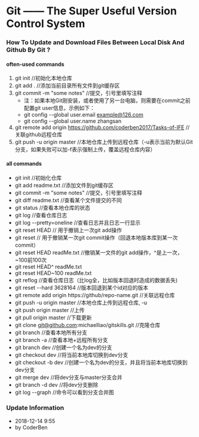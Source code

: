 # Git —— The Super Useful Version Control System

### How To Update and Download Files Between Local Disk And Github By Git ?

#### often-used commands
1. git init   //初始化本地仓库
2. git add .   //添加当前目录所有文件到git缓存区
3. git commit -m "some notes"   //提交，引号里填写注释
    - 注：如果本地Git刚安装，或者使用了另一台电脑，则需要在commit之前配置git user信息，示例如下：
    - git config --global user.email example@126.com
    - git config --global user.name zhangsan
4. git remote add origin https://github.com/coderben2017/Tasks-of-IFE   //关联github远程仓库
5. git push -u origin master   //本地仓库上传到远程仓库（-u表示当前为默认Git分支，如果失败可以加-f表示强制上传，覆盖远程仓库内容）

#### all commands
- git init   //初始化仓库
- git add readme.txt   //添加文件到git缓存区
- git commit -m "some notes"   //提交，引号里填写注释
- git diff readme.txt   //查看某个文件提交的不同
- git status   //查看本地仓库的状态
- git log   //查看仓库日志
- git log --pretty=oneline   //查看日志并且日志一行显示
- git reset HEAD        // 用于撤销上一次git add操作
- git reset <commit-id> // 用于撤销某一次git commit操作（回退本地版本库到某一次commit）
- git reset HEAD  readMe.txt   //撤销某一文件的git add操作，^是上一次，~100前100次
- git reset HEAD^ readMe.txt
- git reset HEAD~100 readMe.txt
- git reflog   //查看仓库日志（比log全，比如版本回退时造成的数据丢失)
- git reset --hard 3628164   //版本回退到某个id对应的版本
- git remote add origin https://github/repo-name.git   //关联远程仓库
- git push -u origin master   //本地仓库上传到远程仓库, -u
- git push origin master   //上传
- git pull origin master   //下载更新
- git clone git@github.com:michaelliao/gitskills.git   //克隆仓库
- git branch    //查看本地所有分支
- git branch -a //查看本地+远程所有分支
- git branch dev   //创建一个名为dev的分支
- git checkout dev   //将当前本地库切换到dev分支
- git checkout -b dev //创建一个名为dev的分支，并且将当前本地库切换到dev分支
- git merge dev   //将dev分支与master分支合并
- git branch -d dev   //将dev分支删除
- git log --graph   //命令可以看到分支合并图

### Update Information
- 2018-12-14 9:55
- by CoderBen
